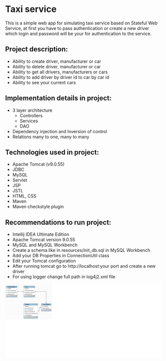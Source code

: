 # Taxi service

This is a simple web app for simulating taxi service based on Stateful Web Service,
at first you have to pass authentication or create a new driver which login and password
will be your for authentication to the service.

## Project description:

* Ability to create driver, manufacturer or car
* Ability to delete driver, manufacturer or car
* Ability to get all drivers, manufacturers or cars
* Ability to add driver by driver id to car by car id
* Ability to see your current cars

## Implementation details in project:

* 3 layer architecture
    - Controllers
    - Services
    - DAO
* Dependency injection and Inversion of control
* Relations many to one, many to many

## Technologies used in project:

* Apache Tomcat (v9.0.55)
* JDBC
* MySQL
* Servlet
* JSP
* JSTL
* HTML, CSS
* Maven
* Maven checkstyle plugin

## Recommendations to run project:

* Intellij IDEA Ultimate Edition
* Apache Tomcat version 9.0.55
* MySQL and MySQL Workbench
* Create a schema like in resources/init_db.sql in MySQL Workbench
* Add your DB Properties in ConnectionUtil class
* Edit your Tomcat configuration
* After running tomcat go to http://localhost:your port and create a new driver
* For using logger change full path in log4j2.xml file

![diagram](src/main/resources/join-relations-db-table.png)